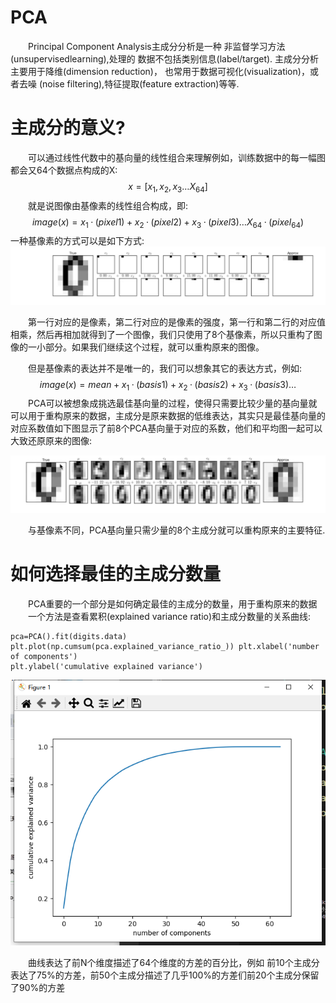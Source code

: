 # PCA
&emsp;&emsp;Principal Component Analysis主成分分析是一种
非监督学习方法(unsupervisedlearning),处理的
数据不包括类别信息(label/target).
主成分分析主要用于降维(dimension reduction)，
也常用于数据可视化(visualization)，或者去噪
(noise filtering),特征提取(feature extraction)等等.




# 主成分的意义?
&emsp;&emsp;可以通过线性代数中的基向量的线性组合来理解例如，训练数据中的每一幅图都会又64个数据点构成的X:
$$x=[x_1,x_2,x_3…X_64]$$
&emsp;&emsp;就是说图像由基像素的线性组合构成，即:
$$image(x)=x_1·(pixel 1)+x_2·(pixel2)+x_3·(pixel 3)…X_64·(pixel_64)$$
一种基像素的方式可以是如下方式:
![图1](image\img1.jpg)

&emsp;&emsp;第一行对应的是像素，第二行对应的是像素的强度，第一行和第二行的对应值相乘，然后再相加就得到了一个图像，我们只使用了8个基像素，所以只重构了图像的一小部分。如果我们继续这个过程，就可以重构原来的图像。


&emsp;&emsp;但是基像素的表达并不是唯一的，我们可以想象其它的表达方式，例如:
$$image(x) = mean+x_1·(basis 1)+x_2·(basis 2)+x_3·(basis 3)…$$
&emsp;&emsp;PCA可以被想象成挑选最佳基向量的过程，使得只需要比较少量的基向量就可以用于重构原来的数据，主成分是原来数据的低维表达，其实只是最佳基向量的对应系数值如下图显示了前8个PCA基向量于对应的系数，他们和平均图一起可以大致还原原来的图像:
 
![图2](image\img2.jpg)
 
&emsp;&emsp;与基像素不同，PCA基向量只需少量的8个主成分就可以重构原来的主要特征.

# 如何选择最佳的主成分数量
&emsp;&emsp;PCA重要的一个部分是如何确定最佳的主成分的数量，用于重构原来的数据
&emsp;&emsp;一个方法是查看累积(explained variance ratio)和主成分数量的关系曲线:
```
pca=PCA().fit(digits.data)
plt.plot(np.cumsum(pca.explained_variance_ratio_)) plt.xlabel('number of components')
plt.ylabel('cumulative explained variance')
```
![图3](image\img3.jpg)

&emsp;&emsp;曲线表达了前N个维度描述了64个维度的方差的百分比，例如 前10个主成分表达了75%的方差，前50个主成分描述了几乎100%的方差们前20个主成分保留了90%的方差




